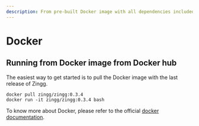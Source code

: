 ```yaml
---
description: From pre-built Docker image with all dependencies included
---
```


# Docker

## Running from Docker image from Docker hub

The easiest way to get started is to pull the Docker image with the last release of Zingg.

```
docker pull zingg/zingg:0.3.4
docker run -it zingg/zingg:0.3.4 bash
```

To know more about Docker, please refer to the official [docker documentation](https://docs.docker.com/).

##
